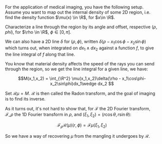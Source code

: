 
$\newcommand{\R}{\mathbb{R}}$

$\newcommand{\RR}{\mathbb{R}}$

$\newcommand{\C}{\mathbb{C}}$

$\newcommand{\N}{\mathbb{N}}$

  

For the application of medical imaging, you have the following setup. Assume you want to map out the internal density of some 2D region, i.e. find the density function $\mu(x) \in \R$, for $x\in \R$.

Characterize a line through the region by its angle and offset, respective $(\rho, phi)$, for $\rho \in \R$, $\phi \in [0,\pi]$.

We can also have a 2D line $\delta$ for $(\rho,\phi)$, written $\delta(\rho - x_1\cos\phi-x_2\sin\phi)$ which turns out, when integrated on $dx_1\wedge dx_2$ against a function $f$, to give the line integral of $f$ along that line.

You know that material density affects the speed of the rays you can send through the region, so we get the line integral for a given line, we have:

$$M(x_1,x_2) = \int_{\R^2} \mu(x_1,x_2)\delta(\rho - x_1\cos\phi-x_2\sin\phi)dx_1\wedge dx_2 $$

Set $\mathcal{R}\mu=M$. $\mathcal{R}$ is then called the Radon transform, and the goal of imaging is to find its inverse.

As it turns out, it's not hard to show that, for $\mathcal{F}$ the 2D Fourier transform, $\mathcal{F}\_{\rho}$ the 1D Fourier transform in $\rho$, and $(\xi_1,\xi_2) = (r\cos\theta, r\sin\theta)$:

$$ \mathcal{F}_{\rho}\mathcal{R}(\mu)(r,\phi) = \mathcal{F}\mu(\xi_1,\xi_2)$$

So we have a way of recovering $\mu$ from the mangling it undergoes by $\mathcal{R}$.